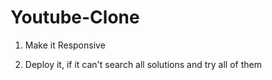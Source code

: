 # Youtube-Clone

1. Make it Responsive

2. Deploy it, if it can't search all solutions and try all of them
